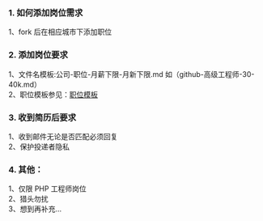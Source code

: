 ### 1. 如何添加岗位需求

1、fork 后在相应城市下添加职位

### 2. 添加岗位要求

1、文件名模板:公司-职位-月薪下限-月新下限.md 如（github-高级工程师-30-40k.md）  
2、职位模板参见：[职位模板](https://github.com/ThinkDevelopers/php-Jobs/blob/master/%E8%81%8C%E4%BD%8D%E6%A8%A1%E6%9D%BF.md)

### 3. 收到简历后要求

1、收到邮件无论是否匹配必须回复  
2、保护投递者隐私

### 4. 其他：

1、仅限 PHP 工程师岗位  
2、猎头勿扰  
3、想到再补充...  

